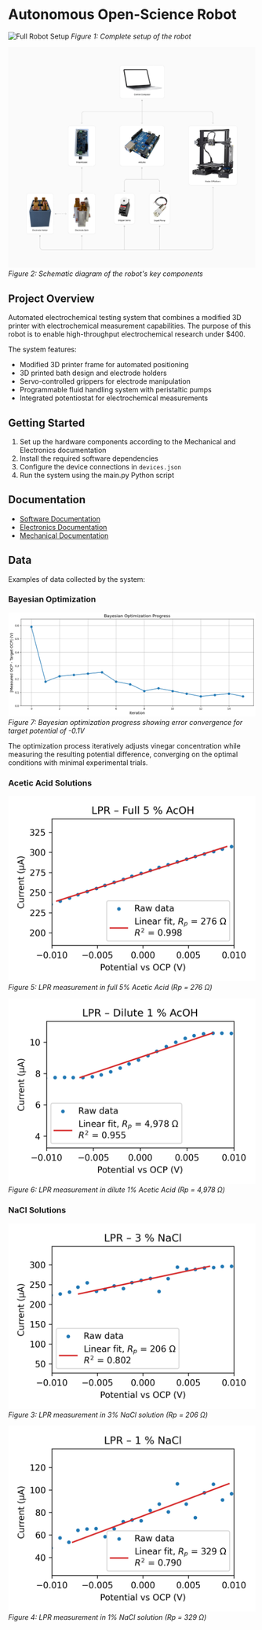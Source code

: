 # Autonomous Open-Science Robot

![Full Robot Setup](images/FullRobotPic.PNG)
*Figure 1: Complete setup of the robot*

![Robot Diagram](images/RobotDiagram.png)
*Figure 2: Schematic diagram of the robot's key components*

## Project Overview

Automated electrochemical testing system that combines a modified 3D printer with electrochemical measurement capabilities. The purpose of this robot is to enable high-throughput electrochemical research under $400. 

The system features:

  - Modified 3D printer frame for automated positioning
  - 3D printed bath design and electrode holders
  - Servo-controlled grippers for electrode manipulation
  - Programmable fluid handling system with peristaltic pumps
  - Integrated potentiostat for electrochemical measurements


## Getting Started

1. Set up the hardware components according to the Mechanical and Electronics documentation
2. Install the required software dependencies
3. Configure the device connections in `devices.json`
4. Run the system using the main.py Python script

## Documentation

- [Software Documentation](Software/README.md)
- [Electronics Documentation](Electrical/README.md)
- [Mechanical Documentation](Mechanical/README.md)

## Data

Examples of data collected by the system:


### Bayesian Optimization
![Bayesian Optimization](images/Bayesian.png)
*Figure 7: Bayesian optimization progress showing error convergence for target potential of -0.1V*

The optimization process iteratively adjusts vinegar concentration while measuring the resulting potential difference, converging on the optimal conditions with minimal experimental trials.

### Acetic Acid Solutions
![5% Acetic Acid](images/5Vinegar.png)
*Figure 5: LPR measurement in full 5% Acetic Acid (Rp = 276 Ω)*

![1% Acetic Acid](images/1Vinegar.png)
*Figure 6: LPR measurement in dilute 1% Acetic Acid (Rp = 4,978 Ω)*

### NaCl Solutions
![3% NaCl](images/3salt.png)
*Figure 3: LPR measurement in 3% NaCl solution (Rp = 206 Ω)*

![1% NaCl](images/1salt.png)
*Figure 4: LPR measurement in 1% NaCl solution (Rp = 329 Ω)*
